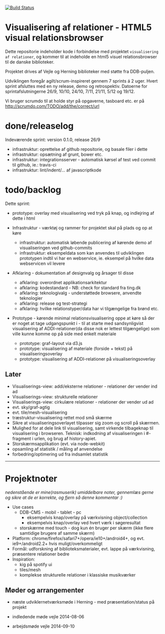 [![Build Status](https://travis-ci.org/solsort/visualisering-af-relationer.svg?branch=master)](https://travis-ci.org/solsort/visualisering-af-relationer)

# Visualisering af relationer - HTML5 visual relationsbrowser

Dette repositorie indeholder kode i forbindelse med projektet `visualisering af relationer`, og kommer til at indeholde en html5 visuel relationsbrowser til de danske biblioteker.

Projektet drives af Vejle og Herning biblioteker med støtte fra DDB-puljen.

Udviklingen foregår agilt/scrum-inspireret gennem 7 sprints á 2 uger. 
Hvert sprint afsluttes med en ny release, demo og retrospektiv.
Datoerne for sprintafslutningerne 26/9, 10/10, 24/10, 7/11, 21/11, 5/12 og 19/12.

Vi bruger scrumdo til at holde styr på opgaverne, tasboard etc. er på http://scrumdo.com/TODO/add/the/correct/url

# done/releaselog


Indeværende sprint:
version 0.1.0, release 26/9

- infrastruktur: oprettelse af github repositorie, og basale filer i dette
- infrastruktur: opsætning af grunt, bower etc.
- infrastruktur: integrationsserver - automatisk kørsel af test ved commit til github, ie.: travis-ci
- infrastruktur: lint/indent/... af javascriptkode


# todo/backlog

Dette sprint:

- prototype: overlay med visualisering ved tryk på knap, og indlejring af dette i html

- Infrastruktur - værktøj og rammer for projektet skal på plads og op at køre
  - infrastruktur: automatisk løbende publicering af kørende demo af visualiseringen ved github-commits
  - infrastruktur: eksempeldata som kan anvendes til udviklingen prototypen indtil vi har en webservice, ie. eksempel på hvilke data webservicen vil levere
- Afklaring - dokumentation af designvalg og årsager til disse
  - afklaring: overordnet applikationsarkitektur
  - afklaring: kodestandard - NB: check for standard fra ting.dk
  - afklaring: teknologivalg - understøttede browsere, anvendte teknologier
  - afklaring: release og test-strategi
  - afklaring: hvilke relationstyper/data har vi tilgængelige fra brønd etc.
- Prototype - kørende minimal relationsvisualisering oppe at køre så der er noget at tage udgangspunkt i - til at starte med sandsynligvist visualisering af ADDI-relationer(da disse nok er lettest tilgængelige) som ville kunne komme op på side med enkelt materiale
  - prototype: graf-layout via d3.js
  - prototype: visualisering af materiale (forside + tekst) på visualiseringsoverlay
  - prototype: visualisering af ADDI-relationer på visualiseringsoverlay

## Later

- Visualiserings-view: addi/eksterne relationer - relationer der vender ind ad
- Visualiserings-view: strukturelle relationer
- Visualiserings-view: cirkulære relationer - relationer der vender ud ad
- evt. sky/graf-agtig
- evt. tile/mesh-visualisering
- træstruktur-visualisering rettet mod små skærme
- Sikre at visualiseringsoverlayet tilpasser sig zoom og scroll på skærmen.
- Mulighed for at dele link til visualisering, samt virkende tilbageknap til visualisering i browseren. Teknisk: indkodning af visualiseringen i #-fragment i urlen, og brug af history-apiet.
- Storskærmsapplikation (evt. via node-webkit)
- opsamling af statistik / måling af anvendelse
- forbedring/optimering ud fra indsamlet statistik

----

# Projektnoter

_nedenstående er mine(rasmuserik) umiddelbare noter, gennemlæs gerne og sikre at de er korrekte, og fjern så denne kommentar :)_

- Use cases
  - DDB-CMS - mobil - tablet - pc 
    - eksempelvis knap/overlay på værkvisning object/collection
    - eksempelvis knap/overlay ved hvert værk i søgeresultat
  - storskærme med touch - dog kun én bruger per skærm (ikke flere samtidige brugere af samme skærm)
- Platform: chrome/firefox/safari7+/opera/ie10+/android4+, og evt. ie9+/android2.2+ hvis muligt/overkommeligt
- Formål: udforskning af biblioteksmaterialer, evt. lappe på værkvisning, præsentere relationer bedre
- Inspiration:
  - kig på spotify ui
  - tiles/mesh
  - komplekse strukturelle relationer i klassiske musikværker


## Møder og arrangementer

- næste udviklernetværksmøde i Herning - med præsentation/status på projekt

- indledende møde vejle 2014-08-06
- arbejdsmøde vejle 2014-09-10

